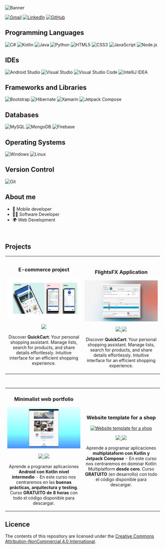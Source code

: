 <img src="https://github.com/Raurez/Image-repo-profile/blob/main/Ra%C3%BAl%20Ram%C3%ADrez%20Botella.svg" alt="Banner">

[![Gmail](https://img.shields.io/badge/Gmail-D14836?style=for-the-badge&logo=gmail&logoColor=white)](mailto:raurambot@gmail.com)
[![LinkedIn](https://img.shields.io/badge/LinkedIn-0077B5?style=for-the-badge&logo=linkedin&logoColor=white)](https://www.linkedin.com/in/ra%C3%BAl-ram%C3%ADrez-botella-998523302/)
[![GitHub](https://img.shields.io/badge/GitHub-181717?style=for-the-badge&logo=github&logoColor=white)](https://github.com/Raurez)

## Programming Languages

![C#](https://img.shields.io/badge/C%23-239120?style=for-the-badge&logo=csharp&logoColor=white)
![Kotlin](https://img.shields.io/badge/Kotlin-0095D5?style=for-the-badge&logo=kotlin&logoColor=white)
![Java](https://img.shields.io/badge/Java-007396?style=for-the-badge&logo=java&logoColor=white)
![Python](https://img.shields.io/badge/Python-3776AB?style=for-the-badge&logo=python&logoColor=white)
![HTML5](https://img.shields.io/badge/HTML5-E34F26?style=for-the-badge&logo=html5&logoColor=white)
![CSS3](https://img.shields.io/badge/CSS3-1572B6?style=for-the-badge&logo=css3&logoColor=white)
![JavaScript](https://img.shields.io/badge/JavaScript-F7DF1E?style=for-the-badge&logo=javascript&logoColor=black)
![Node.js](https://img.shields.io/badge/Node.js-339933?style=for-the-badge&logo=nodedotjs&logoColor=white)

## IDEs

![Android Studio](https://img.shields.io/badge/Android%20Studio-3DDC84?style=for-the-badge&logo=android%20studio&logoColor=white)
![Visual Studio](https://img.shields.io/badge/Visual%20Studio-5C2D91?style=for-the-badge&logo=visual%20studio&logoColor=white)
![Visual Studio Code](https://img.shields.io/badge/Visual%20Studio%20Code-0078D4?style=for-the-badge&logo=visual%20studio%20code&logoColor=white)
![IntelliJ IDEA](https://img.shields.io/badge/IntelliJ%20IDEA-000000?style=for-the-badge&logo=intellij%20idea&logoColor=white)

## Frameworks and Libraries

![Bootstrap](https://img.shields.io/badge/Bootstrap-563D7C?style=for-the-badge&logo=bootstrap&logoColor=white)
![Hibernate](https://img.shields.io/badge/Hibernate-59666C?style=for-the-badge&logo=hibernate&logoColor=white)
![Xamarin](https://img.shields.io/badge/Xamarin-3498DB?style=for-the-badge&logo=xamarin&logoColor=white)
![Jetpack Compose](https://img.shields.io/badge/Jetpack_Compose-4285F4?style=for-the-badge&logo=jetpack-compose&logoColor=white)

## Databases

![MySQL](https://img.shields.io/badge/MySQL-4479A1?style=for-the-badge&logo=mysql&logoColor=white)
![MongoDB](https://img.shields.io/badge/MongoDB-47A248?style=for-the-badge&logo=mongodb&logoColor=white)
![Firebase](https://img.shields.io/badge/Firebase-FFCA28?style=for-the-badge&logo=firebase&logoColor=black)

## Operating Systems

![Windows](https://img.shields.io/badge/Windows-0078D6?style=for-the-badge&logo=windows&logoColor=white)
![Linux](https://img.shields.io/badge/Linux-FCC624?style=for-the-badge&logo=linux&logoColor=black)

## Version Control

![Git](https://img.shields.io/badge/Git-F05032?style=for-the-badge&logo=git&logoColor=white)

## About me

- 📲 Mobile developer
- 👨‍💻 Software Developer      
- 🌍 Web Development

<br>

## Projects 
<table>
<tr>
<td width="50%">
<h3 align="center">E-commerce project</h3>
<div align="center">
<a href="https://github.com/ArisGuimera/Android-Expert" target="_blank"><img src="https://github.com/Raurez/Image-repo-profile/blob/main/Mockpu_play_store.png" width="450" alt="E-commerce project"></a>
<p>
<a href="https://github.com/ArisGuimera/Android-Expert" target="_blank">
<img src="https://img.shields.io/badge/CÓDIGO-ff9?style=for-the-badge&logo=github&logoColor=black">
</a>
</p>
</p>Discover <strong>QuickCart</strong>: Your personal shopping assistant. Manage lists, search for products, and share details effortlessly. Intuitive interface for an efficient shopping experience.</p>
</div>
                                                                                      
</td>

<td width="50%">
<br>
<h3 align="center">FlightsFX Application</h3>
<div align="center">                                       
<a href="https://github.com/ArisGuimera/SimpleAndroidMVVM" target="_blank"><img src="https://github.com/Raurez/Image-repo-profile/blob/main/MessagesFX.png" width="450" alt="FlightsFX Application"></a>
<br>
<p>
<a href="https://github.com/ArisGuimera/SimpleAndroidMVVM" target="_blank">
<img src="https://img.shields.io/badge/C%C3%93DIGO-80ffaa?style=for-the-badge&logo=github&logoColor=black">
</a>
<a href="https://youtu.be/hhhSMXi0R3E" target="_blank">
<img src="https://img.shields.io/badge/-Youtube-green?style=for-the-badge&color=3fFD7f">
</a>
</p>
</p>Discover <strong>QuickCart</strong>: Your personal shopping assistant. Manage lists, search for products, and share details effortlessly. Intuitive interface for an efficient shopping experience.</p>
</div>                                                             
</table>                                                                                 
</div>
<br>

<table>
<tr>
<td width="50%">
<h3 align="center">Minimalist web portfolio</h3>
<div align="center">
<a href="https://github.com/ArisGuimera/Android-Expert-Intermedio" target="_blank"><img src="https://github.com/Raurez/Image-repo-profile/blob/main/portafolio_minimalista.png" width="350" alt="Minimalist web portfolio"></a>
<p>
<a href="https://github.com/ArisGuimera/Android-Expert-Intermedio" target="_blank">
<img src="https://img.shields.io/badge/CÓDIGO-ff9?style=for-the-badge&logo=github&logoColor=black">
</a>
<a href="https://youtu.be/UaR7GSNACsM" target="_blank">
<img src="https://img.shields.io/badge/-Youtube-green?style=for-the-badge&color=fbfc40">
</a>
</p>
<p>Aprende a programar aplicaciones <strong>Android con Kotlin nivel intermedio</strong> - En este curso nos centraremos en las <strong>buenas prácticas, arquitectura y testing</strong>. Curso <strong>GRATUITO de 8 horas</strong> con todo el código disponible para descargar.</p>
</div>
                                                                                      
</td>       

<td width="50%">
<h3 align="center">Website template for a shop</h3>
<div align="center">
<a href="https://github.com/ArisGuimera/Curso-Kotlin-Multiplatform" target="_blank"><img src="https://github.com/Raurez/Image-repo-profile/blob/main/shop_templete.png" width="350" alt="Website template for a shop"></a>
<p>
<a href="https://github.com/ArisGuimera/Curso-Kotlin-Multiplatform" target="_blank">
<img src="https://img.shields.io/badge/C%C3%93DIGO-cfaae0?style=for-the-badge&logo=github&logoColor=black">
</a>
<a href="https://youtube.com/playlist?list=PL8ie04dqq7_NUvBcMMosVRAbqZDWmRzX3&si=FdS-Z07ZFAUjDHAE" target="_blank">
<img src="https://img.shields.io/badge/-Youtube-green?style=for-the-badge&color=ff00f4">
</a>
</p>
<p>Aprende a programar aplicaciones <strong>multiplataform con Kotlin y Jetpack Compose</strong> - En este curso nos centraremos en dominar Kotlin Multiplatform <strong>desde cero</strong>. Curso <strong>GRATUITO</strong> (en desarrollo) con todo el código disponible para descargar.</p>
</div>
                                                                                      
</td>  
</table>

## Licence

The contents of this repository are licensed under the [Creative Commons Attribution-NonCommercial 4.0 International](https://creativecommons.org/licenses/by-nc/4.0/).
</div>
<br>
